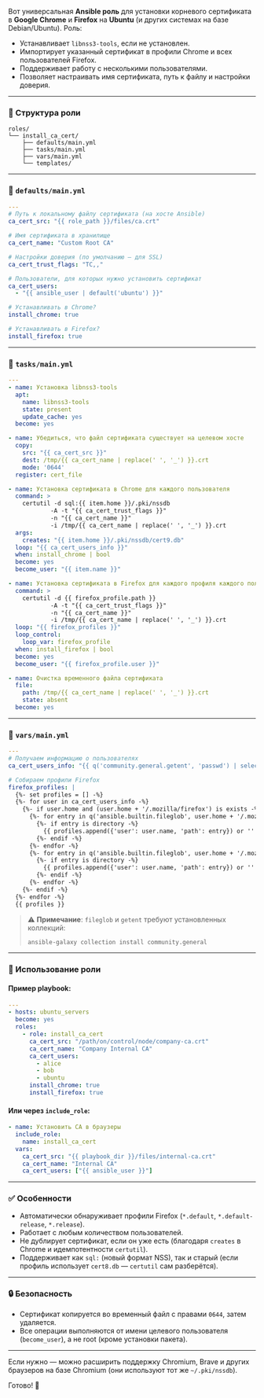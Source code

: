 Вот универсальная **Ansible роль** для установки корневого сертификата в **Google Chrome** и **Firefox** на **Ubuntu** (и других системах на базе Debian/Ubuntu). Роль:

- Устанавливает `libnss3-tools`, если не установлен.
- Импортирует указанный сертификат в профили Chrome и всех пользователей Firefox.
- Поддерживает работу с несколькими пользователями.
- Позволяет настраивать имя сертификата, путь к файлу и настройки доверия.

---

### 📁 Структура роли

```
roles/
└── install_ca_cert/
    ├── defaults/main.yml
    ├── tasks/main.yml
    ├── vars/main.yml
    └── templates/
```

---

### 📄 `defaults/main.yml`

```yaml
---
# Путь к локальному файлу сертификата (на хосте Ansible)
ca_cert_src: "{{ role_path }}/files/ca.crt"

# Имя сертификата в хранилище
ca_cert_name: "Custom Root CA"

# Настройки доверия (по умолчанию — для SSL)
ca_cert_trust_flags: "TC,,"

# Пользователи, для которых нужно установить сертификат
ca_cert_users:
  - "{{ ansible_user | default('ubuntu') }}"

# Устанавливать в Chrome?
install_chrome: true

# Устанавливать в Firefox?
install_firefox: true
```

---

### 📄 `tasks/main.yml`

```yaml
---
- name: Установка libnss3-tools
  apt:
    name: libnss3-tools
    state: present
    update_cache: yes
  become: yes

- name: Убедиться, что файл сертификата существует на целевом хосте
  copy:
    src: "{{ ca_cert_src }}"
    dest: /tmp/{{ ca_cert_name | replace(' ', '_') }}.crt
    mode: '0644'
  register: cert_file

- name: Установка сертификата в Chrome для каждого пользователя
  command: >
    certutil -d sql:{{ item.home }}/.pki/nssdb
            -A -t "{{ ca_cert_trust_flags }}"
            -n "{{ ca_cert_name }}"
            -i /tmp/{{ ca_cert_name | replace(' ', '_') }}.crt
  args:
    creates: "{{ item.home }}/.pki/nssdb/cert9.db"
  loop: "{{ ca_cert_users_info }}"
  when: install_chrome | bool
  become: yes
  become_user: "{{ item.name }}"

- name: Установка сертификата в Firefox для каждого профиля каждого пользователя
  command: >
    certutil -d {{ firefox_profile.path }}
            -A -t "{{ ca_cert_trust_flags }}"
            -n "{{ ca_cert_name }}"
            -i /tmp/{{ ca_cert_name | replace(' ', '_') }}.crt
  loop: "{{ firefox_profiles }}"
  loop_control:
    loop_var: firefox_profile
  when: install_firefox | bool
  become: yes
  become_user: "{{ firefox_profile.user }}"

- name: Очистка временного файла сертификата
  file:
    path: /tmp/{{ ca_cert_name | replace(' ', '_') }}.crt
    state: absent
  become: yes
```

---

### 📄 `vars/main.yml`

```yaml
---
# Получаем информацию о пользователях
ca_cert_users_info: "{{ q('community.general.getent', 'passwd') | selectattr('0', 'in', ca_cert_users) | map(attribute='0') | map('community.general.user_info') | list }}"

# Собираем профили Firefox
firefox_profiles: |
  {%- set profiles = [] -%}
  {%- for user in ca_cert_users_info -%}
    {%- if user.home and (user.home + '/.mozilla/firefox') is exists -%}
      {%- for entry in q('ansible.builtin.fileglob', user.home + '/.mozilla/firefox/*.default*') -%}
        {%- if entry is directory -%}
          {{ profiles.append({'user': user.name, 'path': entry}) or '' }}
        {%- endif -%}
      {%- endfor -%}
      {%- for entry in q('ansible.builtin.fileglob', user.home + '/.mozilla/firefox/*.release') -%}
        {%- if entry is directory -%}
          {{ profiles.append({'user': user.name, 'path': entry}) or '' }}
        {%- endif -%}
      {%- endfor -%}
    {%- endif -%}
  {%- endfor -%}
  {{ profiles }}
```

> ⚠️ **Примечание**: `fileglob` и `getent` требуют установленных коллекций:
> ```bash
> ansible-galaxy collection install community.general
> ```

---

### 📌 Использование роли

#### Пример playbook:

```yaml
---
- hosts: ubuntu_servers
  become: yes
  roles:
    - role: install_ca_cert
      ca_cert_src: "/path/on/control/node/company-ca.crt"
      ca_cert_name: "Company Internal CA"
      ca_cert_users:
        - alice
        - bob
        - ubuntu
      install_chrome: true
      install_firefox: true
```

#### Или через `include_role`:

```yaml
- name: Установить CA в браузеры
  include_role:
    name: install_ca_cert
  vars:
    ca_cert_src: "{{ playbook_dir }}/files/internal-ca.crt"
    ca_cert_name: "Internal CA"
    ca_cert_users: ["{{ ansible_user }}"]
```

---

### ✅ Особенности

- Автоматически обнаруживает профили Firefox (`*.default`, `*.default-release`, `*.release`).
- Работает с любым количеством пользователей.
- Не дублирует сертификат, если он уже есть (благодаря `creates` в Chrome и идемпотентности `certutil`).
- Поддерживает как `sql:` (новый формат NSS), так и старый (если профиль использует `cert8.db` — `certutil` сам разберётся).

---

### 🔒 Безопасность

- Сертификат копируется во временный файл с правами `0644`, затем удаляется.
- Все операции выполняются от имени целевого пользователя (`become_user`), а не root (кроме установки пакета).

---

Если нужно — можно расширить поддержку Chromium, Brave и других браузеров на базе Chromium (они используют тот же `~/.pki/nssdb`).

Готово! 🚀